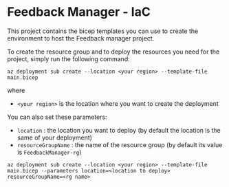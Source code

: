 # Feedback Manager - IaC

This project contains the bicep templates you can use to create the environment to host the Feedback manager project.

To create the resource group and to deploy the resources you need for the project, simply run the following command:

```
az deployment sub create --location <your region> --template-file main.bicep
```

where 
- `<your region>` is the location where you want to create the deployment


You can also set these parameters:

- `location` : the location you want to deploy (by default the location is the same of your deployment)
- `resourceGroupName` : the name of the resource group (by default its value is `FeedbackManager-rg`)

```
az deployment sub create --location <your region> --template-file main.bicep --parameters location=<location to deploy> resourceGroupName=<rg name>
```